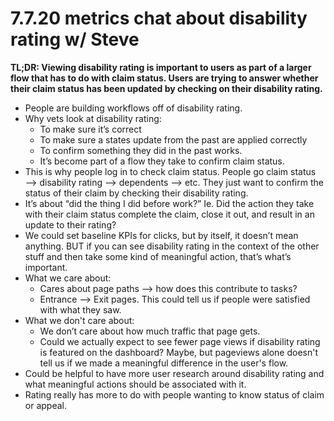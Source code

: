 # 7.7.20 metrics chat about disability rating w/ Steve

**TL;DR: Viewing disability rating is important to users as part of a larger flow that has to do with claim status. Users are trying to answer whether their claim status has been updated by checking on their disability rating.**

- People are building workflows off of disability rating.
- Why vets look at disability rating:
  - To make sure it’s correct
  - To make sure a states update from the past are applied correctly
  - To confirm something they did in the past works.
  - It’s become part of a flow they take to confirm claim status.
- This is why people log in to check claim status. People go claim status —> disability rating —> dependents —> etc. They just want to confirm the status of their claim by checking their disability rating.
- It’s about “did the thing I did before work?” Ie. Did the action they take with their claim status complete the claim, close it out, and result in an update to their rating?
- We could set baseline KPIs for clicks, but by itself, it doesn’t mean anything. BUT if you can see disability rating in the context of the other stuff and then take some kind of meaningful action, that’s what’s important.
- What we care about:
  - Cares about page paths —> how does this contribute to tasks?
  - Entrance —> Exit pages. This could tell us if people were satisfied with what they saw.
- What we don't care about:
  - We don’t care about how much traffic that page gets.
  - Could we actually expect to see fewer page views if disability rating is featured on the dashboard? Maybe, but pageviews alone doesn't tell us if we made a meaningful difference in the user's flow.
- Could be helpful to have more user research around disability rating and what meaningful actions should be associated with it.
- Rating really has more to do with people wanting to know status of claim or appeal.

